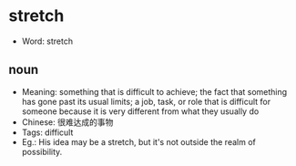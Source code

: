 # stretch

- Word: stretch

## noun

- Meaning: something that is difficult to achieve; the fact that something has gone past its usual limits; a job, task, or role that is difficult for someone because it is very different from what they usually do
- Chinese: 很难达成的事物
- Tags: difficult
- Eg.: His idea may be a stretch, but it's not outside the realm of possibility.

